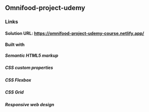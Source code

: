 ## Omnifood-project-udemy

### Links
#### Solution URL: https://omnifood-project-udemy-course.netlify.app/

#### Built with
##### Semantic HTML5 markup
##### CSS custom properties
##### CSS Flexbox 
##### CSS Grid 
##### Responsive web design
